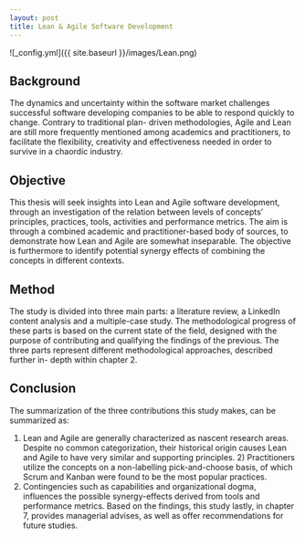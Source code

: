 ```yaml
---
layout: post
title: Lean & Agile Software Development 
---
```


![_config.yml]({{ site.baseurl }}/images/Lean.png)


## Background

The dynamics and uncertainty within the software market challenges successful software developing companies to be able to respond quickly to change. Contrary to traditional plan- driven methodologies, Agile and Lean are still more frequently mentioned among academics and practitioners, to facilitate the flexibility, creativity and effectiveness needed in order to survive in a chaordic industry.

## Objective
This thesis will seek insights into Lean and Agile software development, through an investigation of the relation between levels of concepts’ principles, practices, tools, activities and performance metrics. The aim is through a combined academic and practitioner-based body of sources, to demonstrate how Lean and Agile are somewhat inseparable. The objective is furthermore to identify potential synergy effects of combining the concepts in different contexts.

## Method
The study is divided into three main parts: a literature review, a LinkedIn content analysis and a multiple-case study. The methodological progress of these parts is based on the current state of the field, designed with the purpose of contributing and qualifying the findings of the previous. The three parts represent different methodological approaches, described further in- depth within chapter 2.

## Conclusion
The summarization of the three contributions this study makes, can be summarized as:
1) Lean and Agile are generally characterized as nascent research areas. Despite no common categorization, their historical origin causes Lean and Agile to have very similar and supporting principles. 2) Practitioners utilize the concepts on a non-labelling pick-and-choose basis, of which Scrum and Kanban were found to be the most popular practices.
3) Contingencies such as capabilities and organizational dogma, influences the possible synergy-effects derived from tools and performance metrics. Based on the findings, this study lastly, in chapter 7, provides managerial advises, as well as offer recommendations for future studies.

